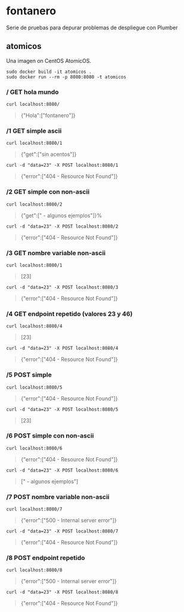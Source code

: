 # fontanero
Serie de pruebas para depurar problemas de despliegue con Plumber

## atomicos
Una imagen on CentOS AtomicOS.

    sudo docker build -it atomicos .    
    sudo docker run --rm -p 8080:8080 -t atomicos   

### / GET hola mundo

    curl localhost:8080/

> {"Hola":["fontanero"]}

### /1 GET simple ascii

    curl localhost:8080/1

> {"get":["sin acentos"]} 

    curl -d "data=23" -X POST localhost:8080/1

> {"error":["404 - Resource Not Found"]}

### /2 GET simple con non-ascii

    curl localhost:8080/2

> {"get":["<c3><b1> <c3><a9> <c3><ad> <c3><b3> - algunos ejemplos"]}%   

    curl -d "data=23" -X POST localhost:8080/2

> {"error":["404 - Resource Not Found"]}

### /3 GET nombre variable non-ascii

    curl localhost:8080/1

>[23]    

    curl -d "data=23" -X POST localhost:8080/3

> {"error":["404 - Resource Not Found"]}

### /4 GET endpoint repetido (valores 23 y 46)

    curl localhost:8080/4

>[23]    

    curl -d "data=23" -X POST localhost:8080/4

> {"error":["404 - Resource Not Found"]}

### /5 POST simple 

    curl localhost:8080/5

> {"error":["404 - Resource Not Found"]} 

    curl -d "data=23" -X POST localhost:8080/5

>[23]    

### /6 POST simple con non-ascii

    curl localhost:8080/6

> {"error":["404 - Resource Not Found"]} 

    curl -d "data=23" -X POST localhost:8080/6

>["<c3><b1> <c3><a9> <c3><ad> <c3><b3> - algunos ejemplos"]    

### /7 POST nombre variable non-ascii

    curl localhost:8080/7

>{"error":["500 - Internal server error"]}

    curl -d "data=23" -X POST localhost:8080/7

> {"error":["404 - Resource Not Found"]} 

### /8 POST endpoint repetido

    curl localhost:8080/8

>{"error":["500 - Internal server error"]}

    curl -d "data=23" -X POST localhost:8080/8

> {"error":["404 - Resource Not Found"]} 

